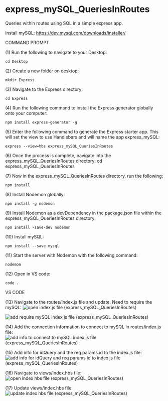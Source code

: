 # express_mySQL_QueriesInRoutes
Queries within routes using SQL in a simple express app. 

Install mySQL: https://dev.mysql.com/downloads/installer/ 

COMMAND PROMPT

(1) Run the following to navigate to your Desktop: 

    cd Desktop

(2) Create a new folder on desktop: 

    mkdir Express

(3) Navigate to the Express directory: 

    cd Express

(4) Run the following command to install the Express generator globally onto your computer: 

    npm install express-generator -g

(5) Enter the following command to generate the Express starter app. This will set the view to use Handlebars and will name the app express_mySQL: 

    express --view=hbs express_mySQL_QueriesInRoutes

(6) Once the process is complete, navigate into the express_mySQL_QueriesInRoutes directory: 
   cd express_mySQL_QueriesInRoutes 

(7) Now in the express_mySQL_QueriesInRoutes directory, run the following: 

    npm install

(8) Install Nodemon globally: 

    npm install -g nodemon
    
(9) Install Nodemon as a devDependency in the package.json file within the express_mySQL_QueriesInRoutes directory:

    npm install -save-dev nodemon
    
(10) Install mySQL:

    npm install --save mysql

(11) Start the server with Nodemon with the following command: 

    nodemon

(12) Open in VS code:

    code . 


VS CODE

(13) Navigate to the routes/index.js file and update. Need to require the mySQL: ![open index js file (express_mySQL_QueriesInRoutes)](https://user-images.githubusercontent.com/35668707/67911132-a4a1ef00-fb42-11e9-9092-3b18cd7fc390.JPG)

![add require mySQL index js file (express_mySQL_QueriesInRoutes)](https://user-images.githubusercontent.com/35668707/67911162-ce5b1600-fb42-11e9-8429-116df0b0048c.JPG)

(14) Add the connection information to connect to mySQL in routes/index.js file: ![add info to connect to mySQL index js file (express_mySQL_QueriesInRoutes)](https://user-images.githubusercontent.com/35668707/67911187-f2b6f280-fb42-11e9-96e6-9caed90d1af5.JPG)

(15) Add info for idQuery and the req.params.id to the index.js file: ![add info for idQuery and req params id to index js file (express_mySQL_QueriesInRoutes)](https://user-images.githubusercontent.com/35668707/67911237-1da14680-fb43-11e9-8813-b255bc699138.JPG)

(16) Navigate to views/index.hbs file: ![open index hbs file (express_mySQL_QueriesInRoutes)](https://user-images.githubusercontent.com/35668707/67911307-53dec600-fb43-11e9-8fe8-273f9414cf4d.JPG)

(17) Update views/index.hbs file: ![update index hbs file (express_mySQL_QueriesInRoutes)](https://user-images.githubusercontent.com/35668707/67911353-7a9cfc80-fb43-11e9-897e-035ef1b63d1c.JPG)

